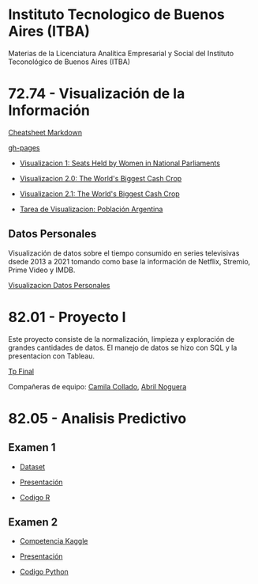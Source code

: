 # Instituto Tecnologico de Buenos Aires (ITBA)
Materias de la Licenciatura Analítica Empresarial y Social del Instituto Teconológico de Buenos Aires (ITBA)

# 72.74 - Visualización de la Información

[Cheatsheet Markdown](github.com/adam-p/markdown-here/wiki/Markdown-Cheatsheet)

[gh-pages](https://cpettinato.github.io/infovis/index.html)

- [Visualizacion 1: Seats Held by Women in National Parliaments](https://cpettinato.github.io/ITBA/visualizacion1.html)

- [Visualizacion 2.0: The World's Biggest Cash Crop ](https://cpettinato.github.io/ITBA/visualizacion2.html)

- [Visualizacion 2.1: The World's Biggest Cash Crop ](https://cpettinato.github.io/ITBA/AMvisualizacion2.html)

- [Tarea de Visualizacion: Población Argentina ](https://cpettinato.github.io/ITBA/argentina.html)

## Datos Personales
Visualización de datos sobre el tiempo consumido en series televisivas dsede 2013 a 2021 tomando como base la información de Netflix, Stremio, Prime Video y IMDB.

[Visualizacion Datos Personales](https://cpettinato.github.io/ITBA/DatosPersonales.html)

# 82.01 - Proyecto I
Este proyecto consiste de la normalización, limpieza y exploración de grandes cantidades de datos. El manejo de datos se hizo con SQL y la presentacion con Tableau.

[Tp Final](https://cpettinato.github.io/ITBA/TP_Proyecto.html)

Compañeras de equipo: [Camila Collado](https://github.com/camicollado), [Abril Noguera](https://github.com/abrilnoguera)

# 82.05 - Analisis Predictivo

## Examen 1

- [Dataset](https://archive.ics.uci.edu/ml/datasets/Wine+Quality)

- [Presentación](https://docs.google.com/presentation/d/1cqEkonZCok0JEu3ERohPtiqezE1wNzWX/edit?usp=sharing&ouid=101068290472041686714&rtpof=true&sd=true)

- [Codigo R](https://github.com/cpettinato/AnalisisPredictivo/blob/main/Examen%201%20-%20Pettinato.Rmd)

## Examen 2 

- [Competencia Kaggle](https://www.kaggle.com/competitions/ap-2022q1/leaderboard)

- [Presentación](https://docs.google.com/presentation/d/1lo-xjvURgXOeT5hDcwrkhbplxAzKeBwu/edit?usp=sharing&ouid=101068290472041686714&rtpof=true&sd=true)

- [Codigo Python](https://github.com/cpettinato/AnalisisPredictivo/blob/main/Examen2-Pettinato.ipynb)
